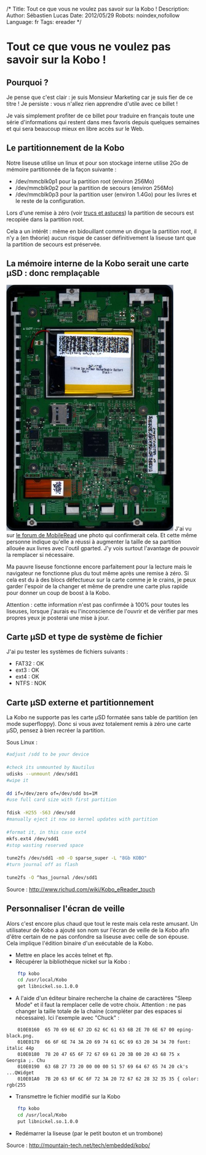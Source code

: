 /*
Title: Tout ce que vous ne voulez pas savoir sur la Kobo !
Description: 
Author: Sébastien Lucas
Date: 2012/05/29
Robots: noindex,nofollow
Language: fr
Tags: ereader
*/
# Tout ce que vous ne voulez pas savoir sur la Kobo !

## Pourquoi ?
Je pense que c'est clair : je suis Monsieur Marketing car je suis fier de ce titre ! Je persiste : vous n'allez rien apprendre d'utile avec ce billet !

Je vais simplement profiter de ce billet pour traduire en français toute une série d'informations qui restent dans mes favoris depuis quelques semaines et qui sera beaucoup mieux en libre accès sur le Web.

## Le partitionnement de la Kobo

Notre liseuse utilise un linux et pour son stockage interne utilise 2Go de mémoire partitionnée de la façon suivante :
*	/dev/mmcblk0p1 pour la partition root (environ 256Mo)
*	/dev/mmcblk0p2 pour la partition de secours (environ 256Mo)
*	/dev/mmcblk0p3 pour la partition user (environ 1.4Go) pour les livres et le reste de la configuration.
  
Lors d'une remise à zéro (voir [trucs et astuces](/blog/kobo-ereader-touch-5)) la partition de secours est recopiée dans la partition root.

Cela a un intérêt : même en bidouillant comme un dingue la partition root, il n'y a (en théorie) aucun risque de casser définitivement la liseuse tant que la partition de secours est préservée.

## La mémoire interne de la Kobo serait une carte µSD : donc remplaçable

![Image](/blog/kobointerieur.jpg)
J'ai vu sur [le forum de MobileRead](http://www.mobileread.com/forums/showthread.php?t=177676) une photo qui confirmerait cela. Et cette même personne indique qu'elle a réussi à augmenter la taille de sa partition allouée aux livres avec l'outil gparted. J'y vois surtout l'avantage de pouvoir la remplacer si nécessaire. 

Ma pauvre liseuse fonctionne encore parfaitement pour la lecture mais le navigateur ne fonctionne plus du tout même après une remise à zéro. Si cela est du à des blocs défectueux sur la carte comme je le crains, je peux garder l'espoir de la changer et même de prendre une carte plus rapide pour donner un coup de boost à la Kobo.

Attention : cette information n'est pas confirmée à 100% pour toutes les liseuses, lorsque j'aurais eu l'inconscience de l'ouvrir et de vérifier par mes propres yeux je posterai une mise à jour.

## Carte µSD et type de système de fichier

J'ai pu tester les systèmes de fichiers suivants :
*	FAT32 : OK
*	ext3 : OK
*	ext4 : OK
*	NTFS : NOK

## Carte µSD externe et partitionnement

La Kobo ne supporte pas les carte µSD formatée sans table de partition (en mode superfloppy). Donc si vous avez totalement remis à zéro une carte µSD, pensez à bien recréer la partition.

Sous Linux :
```bash
#adjust /sdd to be your device

#check its unmounted by Nautilus
udisks --unmount /dev/sdd1
#wipe it

dd if=/dev/zero of=/dev/sdd bs=1M
#use full card size with first partition

fdisk -H255 -S63 /dev/sdd
#manually eject it now so kernel updates with partition

#format it, in this case ext4
mkfs.ext4 /dev/sdd1
#stop wasting reserved space

tune2fs /dev/sdd1 -m0 -O sparse_super -L "8Gb KOBO"
#turn journal off as flash

tune2fs -O ^has_journal /dev/sdd1
```

Source : http://www.richud.com/wiki/Kobo_eReader_touch

## Personnaliser l'écran de veille

Alors c'est encore plus chaud que tout le reste mais cela reste amusant. Un utilisateur de Kobo a ajouté son nom sur l'écran de veille de la Kobo afin d'être certain de ne pas confondre sa liseuse avec celle de son épouse. Cela implique l'édition binaire d'un exécutable de la Kobo.

*	Mettre en place les accès telnet et ftp.
*	Récupérer la bibliothèque nickel sur la Kobo :
```bash
    ftp kobo
    cd /usr/local/Kobo
    get libnickel.so.1.0.0
```
*	A l'aide d'un éditeur binaire recherche la chaine de caractères "Sleep Mode" et il faut la remplacer celle de votre choix. Attention : ne pas changer la taille totale de la chaine (compléter par des espaces si nécessaire). Ici l'exemple avec "Chuck" :
```
    010E0160  65 70 69 6E 67 2D 62 6C 61 63 6B 2E 70 6E 67 00 eping-black.png.
    010E0170  66 6F 6E 74 3A 20 69 74 61 6C 69 63 20 34 34 70 font: italic 44p
    010E0180  78 20 47 65 6F 72 67 69 61 20 3B 00 20 43 68 75 x Georgia ;. Chu
    010E0190  63 6B 27 73 20 00 00 00 51 57 69 64 67 65 74 20 ck's ...QWidget
    010E01A0  7B 20 63 6F 6C 6F 72 3A 20 72 67 62 28 32 35 35 { color: rgb(255 
```
*	Transmettre le fichier modifié sur la Kobo
```bash
    ftp kobo
    cd /usr/local/Kobo
    put libnickel.so.1.0.0
```
*	Redémarrer la liseuse (par le petit bouton et un trombone)

Source : http://mountain-tech.net/tech/embedded/kobo/

